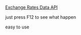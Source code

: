 [Exchange Rates Data API](https://apilayer.com/marketplace/exchangerates_data-api#documentation-tab)

just press F12 to see what happen

easy to use
